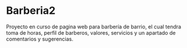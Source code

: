 # Barberia2
Proyecto en curso de pagina web para barbería de barrio, el cual tendra toma de horas, perfil de barberos, valores, servicios y un apartado de comentarios y sugerencias.
